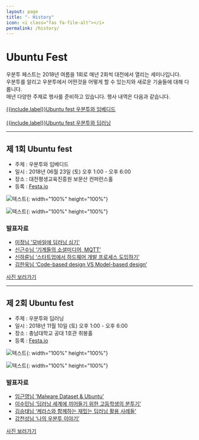 ```yaml
---
layout: page
title: "- History"
icon: <i class="fas fa-file-alt"></i>
permalink: /history/
---
```


# Ubuntu Fest
우분투 페스트는 2018년 여름을 1회로 매년 2회씩 대전에서 열리는 세미나입니다.<br/>
우분투를 알리고 우분투에서 어떤것을 어떻게 할 수 있는지와 새로운 기술들에 대해 다룹니다.<br/>
매년 다양한 주제로 행사를 준비하고 있습니다. 행사 내역은 다음과 같습니다.<br/>

<a class="btn btn-primary" href="https://fest.ubuntu-kr.org/history/#1" role="button"><i class="far fa-file-alt"></i> {{include.label}}Ubuntu fest 우분투와 임베디드</a> <br/><br/>
<a class="btn btn-primary" href="https://fest.ubuntu-kr.org/history/#2" role="button"><i class="far fa-file-alt"></i> {{include.label}}Ubuntu fest 우분투와 딥러닝</a> <br/>

---
<a id="1"></a>

## 제 1회 Ubuntu fest
* 주제 : 우분투와 임베디드
* 일시 : 2018년 06월 23일 (토) 오후 1:00 - 오후 6:00
* 장소 : 대전평생교육진흥원 보문산 컨퍼런스홀
* 등록 : [Festa.io](https://festa.io/events/36)


![텍스트](https://lh3.googleusercontent.com/y-d_L793623BpuBRVfHla8IEeToXFBxp0IMLCm1jaxo0jazyxlapUuyEuEkD-0acVsQa6xy-lKTxb0NooyZ-Exe6DQ4_r5aYhuR70EarRlcAzIsZATHXbi7lOSwFLvcoT19ZbVg0QlH4-q4sOdtrIVfZPYd76_wVFhuWbohhlcLuyTvrx8nCs8GOqNSZtaUl7ORsLDNB3AGS5GMF-WKXoqQ4H-t-F69io_d_VglZGj7MxRGqgwgzrjH29A534p1qoq7-3gz4C-RaiCwnuCol1pnYCZtS2my6gRXaHP7CIZ_5OZtJRW7VmHHq4RbP5MDhd8zocKYq3w9xTPX74r3YqNJydT7oILgBAiRn98k9iAE18RzlIiFCPqNCdkmiCUUMoa4xwqbBeEfCO5MRMn-u12lEfnRkZ0SGT2UUkntGmrPqgkpOXLWqKLTP7yZ-HLSHHtJKY4cK_5juaU4o4GbVwkKcUT1PPrvKaEwoGVvZdoFTT4bahVpiiouzWfk1ybqRgUHrbDkN4WzLRhea9OQq-Hy4RtWh2lrH5I_my0tDzurG_BA5Fj6IMn0ta9xskY26dXlQwb-uJpwDuH7jbcCB7UKzm41_ul2uZ3qo2kVcWbregyE2EvDcJF2nTr4wIEdUtt6hA4Lgz0J6nPSKKsAa0_yis78eemMxFdI1jYJDLFi0cIPEMj5aTegJ=w1265-h949-no){: width="100%" height="100%"}

![텍스트](https://lh3.googleusercontent.com/J9NPJ2Pnnbgo6XE8D56AKqwNhx98s0X618rKPMtfpMHsS6fwkfge-JWhvLnfo_TwW04jWFyGPyizKLoB5vDHQQ_G6HTWe4Av_wbHQgjf2OI2wxOa6-8wEpC6OfQiU44HkwUW9owUk-y4umBPyBBRmhIZGeanY-5aAvChzNvhRcIN_QMoBq2RRdxiObRPBjVekf0T61MLbCbGM4HopoHiGWhbSFjsdKzqpYmFM0jbgcUKGt4UGSfHAamf09E_DZV6yI9Ue8W-F1v-Gef67lpI1s1upuv2qHj9BtJOwGPLQf2lip6DQVEQmofQjtzb5osR6Siu3Nvw-neVDd1SZEjcA5DCU0xGaQMuNIpYhBVkN2fKJRw63OCV32fgtNiCvk4jeV1sZdtWTvscZfXEuJOo9UDuFs9ElNJNFGzf0nl_US3avGrj6jVpnbr49AgmA_Bo1Ik4tZNSF5zp5RPmUgWXy33IF8PnhRrgAOyTJW4vxzIW_meZTlLx9xZ_NFYGZgH9y6OuBhlRRv8JfTK227rtJdybbQjxXssSZlIOk6lP-in-1zIhXJIaNJfam_paKKL1An7MyTKup9PDdaccA_xpimxeraxLD390cY3f_GmCcF5-PHXpVld_n-MXb91QEaWp7tTl2xNe06F5HErNU4NHonDe-dj5ym7ghzFuIrnNQ1x5G5BeNd8Q1Ld4=w1688-h949-no){: width="100%" height="100%"}

### 발표자료
- [미정님 '모바일에 딥러닝 심기'](https://www.slideshare.net/UbuntuKorea/ss-102920185)
- [신근수님 ‘기계들의 소셜미디어, MQTT’](https://www.slideshare.net/UbuntuKorea/mqtt-102921138)
- [신하륜님 ‘스타트업에서 하드웨어 개발 프로세스 도입하기’](https://www.slideshare.net/UbuntuKorea/ss-102922171)
- [김한욱님 ‘Code-based design VS Model-based design’](https://www.slideshare.net/UbuntuKorea/ss-102920185)
<!-- 한욱님 링크 수정 필요 -->


<a role="button" class="btn btn-primary btn-lg btn-primary"
  href="https://photos.google.com/share/AF1QipNfoD6NeFL0aEEcF5lA0fuO6quXPkId7SaaHOZ8HBgUKtWCwmWn1shU9Cqs7dJf_A?key=TFRwMVdjSFdsSFppRmZNeEZoMDg2UXhBQlEyN0Z3">
<i class="fas fa-images"></i> 사진 보러가기</a>

---
<a id="2"></a>

## 제 2회 Ubuntu fest
* 주제 : 우분투와 딥러닝
* 일시 : 2018년 11월 10일 (토) 오후 1:00 - 오후 6:00
* 장소 : 충남대학교 공대 1호관 취봉홀
* 등록 : [Festa.io](https://festa.io/events/94)


![텍스트](https://lh3.googleusercontent.com/nkQincgAWYyJayXxdUleQcJ0OszWqiP9NTZLHD4zt_kyVE5UO4U7RqelV1WSpQvySwIXRJSuowgB1-N2uSMxJBJrnTx5U3e1NcP-NEF8pef2EvfRfXo9eaSkLNYzfSBGMSGQl0jkWOBUEGQOwf67K-nQl3OATY0KMerSj1m9dXNjQ0ohdD-_aswHiJsWp-SOjK7FuyILWokLuIFG-2HvegCzEPUYUYogbQsJVapE11Mn5TgGD6rQekRozp3UnXtNEMIe5WqxBZ4efHe9ME8kU5KbMEw1O2VVkjLIaQmPpsYLVqwxWNka3tLnMQ430XBIH_-kgCeho1K3tHw1CLxg7B1RgO1Bjs1Fmkus32xuXtwhJQntVqt1yValpwCJNZtBsX-z60dKsVJBH1YS_1hwJdK7a8MdNpc5XUaJI3ebBxTAVqeNUWFiujrhZ53gEuxt8cJZqYqkENSCfhOev_81EVXvUNJEoHu7W2bERyx-uD0FD57tXzga6btAuAX4u5hqmf5tWHv7zx86QrBq4nDW7CRVP17f9RqJWXTLw-qU6sEoK8dY8TNknUg_HvRuzRk9wbI1AcMfDfe78VEKDi11tfb3l9nAFXWR2Kh3An0f7oAheJsBC4SV4ElBuZ4O67o3Fyf85l3mqZWPXgzHX3YBFiJDY7E3TK_GYi1t2YGfuIsQoyIeVFV0MNVQ__lVJHHL8ByrqrVFO0MM2BSBeJI=w960-h720-no){: width="100%" height="100%"}

![텍스트](https://lh3.googleusercontent.com/OZIrkZgRAJNUYJ67QDnuOJfa1tFWk8isWchNqCnlBbe0V7q7Umm92Go0A_A23jYpLJTdLjVnTix2-SlTU3qnq5L8V6M4sxjrGD-cD4B-udy7cFZDVwzLRUiU3_zyq72MPgRH7bZzi3IC22-xA0SHrnFKivnkwbiClrqR-mNTgOYkoQGj2SWs3s_F3WzAdy0sZuLufORNi4A9_vxQlFsC_uWGrCjgGB0MB-xqkImgdodga48SqMHhjGu3R_JR-VGbD2iRTpcE8pGo4_1ocNvQrwF9wGLVRLsMZQ56VCie4fmjqT5q78Y7qTWKee0caij7hT0zPDaLBPYFyKtWc9Bzp-ibUYbuTCGyhWfNL5sOG_MKZw6uuZ_1duoA02W1WpiQScGM4p6G7JL7hHpCyjt4gAHMiUKF3NDGsKdKW9iRlKkI7vJ6D4d7_9Or9zLqEmNXDWZ0FR4_RMGeAgJooCyBMgyOyg5ubbWpTQ_jCRsiuNkjMMpsajE8L8Xxx0kvbBPOmMmaOYNwaPFG4u2tMG-p5BUr55FLYByGegWsGX4QaHIsWXB2pPOAxjA5V-lO_-Of7p6JPszM0d1BF29BsbIat1RCqcIr8WPq-JGhiLxNE5KuA0WjoHc9RdFwcxQ__IGZXFMV88iDfc8XVwGrk4KUBd2XRRitkeTdH8vRtd1s3Ufl55uaJS0KjsUUz4zRkX3SSqGvNa--uI9lmzGkdfs=w1259-h944-no){: width="100%" height="100%"}

### 발표자료
- [임근영님 'Malware Dataset & Ubuntu'](https://www.slideshare.net/UbuntuKorea/malware-dataset-ubuntu)
- [이수민님 ‘딥러닝 세계에 끼어들기 위한 고등학생의 분투기’](https://www.slideshare.net/UbuntuKorea/ss-122568570)
- [김승태님 ‘케라스와 함께하는 재밌는 딥러닝 활용 사례들’](https://www.slideshare.net/UbuntuKorea/ss-122568592)
- [강천성님 ‘나의 우분투 이야기’](https://www.slideshare.net/UbuntuKorea/ss-122568665)

<a role="button" class="btn btn-primary btn-lg btn-primary"
  href="https://photos.google.com/share/AF1QipMqo1F24NLH50wH-1RoWgEwnvtVw8VQzVuX72AnxznzITnAyQIe0NF8hchxfVvJ3Q?key=YTAxOUtzWTAtMTVhaDNpaXY2RkpyRTZsWjhEbG9B">
<i class="fas fa-images"></i> 사진 보러가기</a>
